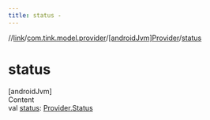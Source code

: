 ```yaml
---
title: status -
---
```

//[link](../../index.md)/[com.tink.model.provider](../index.md)/[[androidJvm]Provider](index.md)/[status](status.md)



# status  
[androidJvm]  
Content  
val [status](status.md): [Provider.Status](-status/index.md)  



